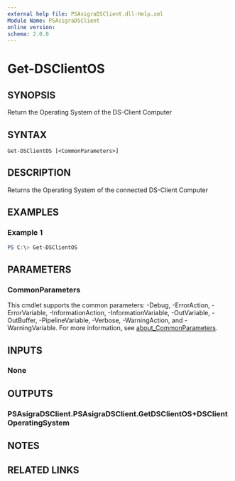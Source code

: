 ```yaml
---
external help file: PSAsigraDSClient.dll-Help.xml
Module Name: PSAsigraDSClient
online version:
schema: 2.0.0
---
```


# Get-DSClientOS

## SYNOPSIS
Return the Operating System of the DS-Client Computer

## SYNTAX

```
Get-DSClientOS [<CommonParameters>]
```

## DESCRIPTION
Returns the Operating System of the connected DS-Client Computer

## EXAMPLES

### Example 1
```powershell
PS C:\> Get-DSClientOS
```

## PARAMETERS

### CommonParameters
This cmdlet supports the common parameters: -Debug, -ErrorAction, -ErrorVariable, -InformationAction, -InformationVariable, -OutVariable, -OutBuffer, -PipelineVariable, -Verbose, -WarningAction, and -WarningVariable. For more information, see [about_CommonParameters](http://go.microsoft.com/fwlink/?LinkID=113216).

## INPUTS

### None

## OUTPUTS

### PSAsigraDSClient.PSAsigraDSClient.GetDSClientOS+DSClientOperatingSystem

## NOTES

## RELATED LINKS
